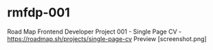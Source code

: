 # rmfdp-001
Road Map Frontend Developer Project 001 - Single Page CV - https://roadmap.sh/projects/single-page-cv
Preview [screenshot.png]
